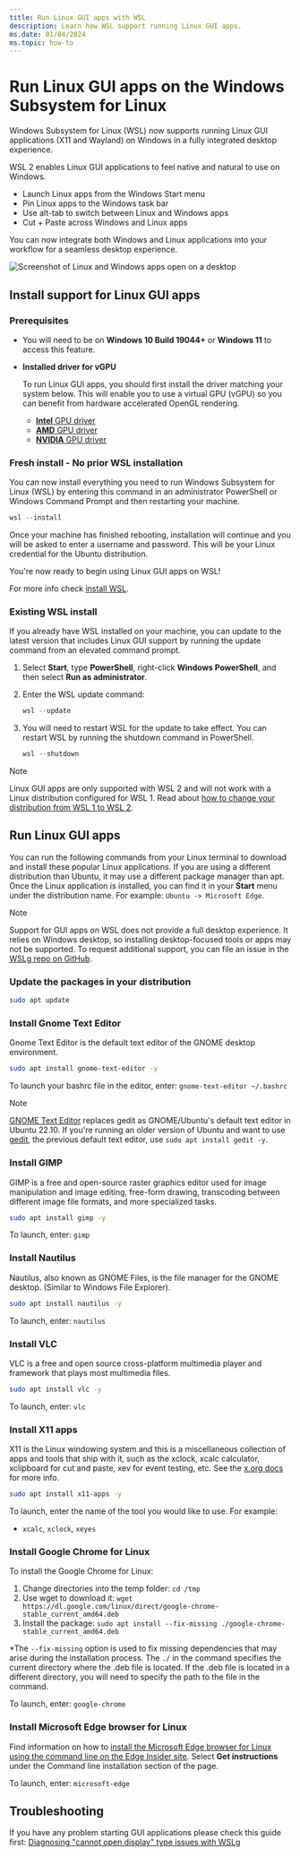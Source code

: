 ```yaml
---
title: Run Linux GUI apps with WSL 
description: Learn how WSL support running Linux GUI apps. 
ms.date: 01/04/2024
ms.topic: how-to
---
```


# Run Linux GUI apps on the Windows Subsystem for Linux

Windows Subsystem for Linux (WSL) now supports running Linux GUI applications (X11 and Wayland) on Windows in a fully integrated desktop experience.

WSL 2 enables Linux GUI applications to feel native and natural to use on Windows.

- Launch Linux apps from the Windows Start menu
- Pin Linux apps to the Windows task bar
- Use alt-tab to switch between Linux and Windows apps
- Cut + Paste across Windows and Linux apps

You can now integrate both Windows and Linux applications into your workflow for a seamless desktop experience.

![Screenshot of Linux and Windows apps open on a desktop](../media/wsl-gui-screenshot.png)

## Install support for Linux GUI apps

### Prerequisites

- You will need to be on **Windows 10 Build 19044+** or **Windows 11** to access this feature.

- **Installed driver for vGPU**

    To run Linux GUI apps, you should first install the driver matching your system below. This will enable you to use a virtual GPU (vGPU) so you can benefit from hardware accelerated OpenGL rendering.

  - [**Intel** GPU driver](https://www.intel.com/content/www/us/en/download/19344/intel-graphics-windows-dch-drivers.html)
  - [**AMD** GPU driver](https://www.amd.com/en/support)
  - [**NVIDIA** GPU driver](https://www.nvidia.com/Download/index.aspx?lang=en-us)

### Fresh install - No prior WSL installation

You can now install everything you need to run Windows Subsystem for Linux (WSL) by entering this command in an administrator PowerShell or Windows Command Prompt and then restarting your machine.

```powershell
wsl --install
```

Once your machine has finished rebooting, installation will continue and you will be asked to enter a username and password. This will be your Linux credential for the Ubuntu distribution.

You're now ready to begin using Linux GUI apps on WSL!

For more info check [install WSL](../install.md).

### Existing WSL install

If you already have WSL installed on your machine, you can update to the latest version that includes Linux GUI support by running the update command from an elevated command prompt.

1. Select **Start**, type **PowerShell**, right-click **Windows PowerShell**, and then select **Run as administrator**.

2. Enter the WSL update command:

    ```powershell
    wsl --update
    ```

3. You will need to restart WSL for the update to take effect. You can restart WSL by running the shutdown command in PowerShell.

    ```powershell
    wsl --shutdown
    ```

> [!NOTE]
> Linux GUI apps are only supported with WSL 2 and will not work with a Linux distribution configured for WSL 1. Read about [how to change your distribution from WSL 1 to WSL 2](../basic-commands.md#set-wsl-version-to-1-or-2).

## Run Linux GUI apps

You can run the following commands from your Linux terminal to download and install these popular Linux applications. If you are using a different distribution than Ubuntu, it may use a different package manager than apt. Once the Linux application is installed, you can find it in your **Start** menu under the distribution name. For example: `Ubuntu -> Microsoft Edge`.

> [!NOTE]
> Support for GUI apps on WSL does not provide a full desktop experience. It relies on Windows desktop, so installing desktop-focused tools or apps may not be supported. To request additional support, you can file an issue in the [WSLg repo on GitHub](https://github.com/microsoft/wslg/issues).

### Update the packages in your distribution

```bash
sudo apt update
```

### Install Gnome Text Editor

Gnome Text Editor is the default text editor of the GNOME desktop environment.

```bash
sudo apt install gnome-text-editor -y
```

To launch your bashrc file in the editor, enter: `gnome-text-editor ~/.bashrc`

> [!NOTE]
> [GNOME Text Editor](https://en.wikipedia.org/wiki/GNOME_Text_Editor) replaces gedit as GNOME/Ubuntu's default text editor in Ubuntu 22.10. If you're running an older version of Ubuntu and want to use [gedit](https://en.wikipedia.org/wiki/Gedit), the previous default text editor, use `sudo apt install gedit -y`.

### Install GIMP

GIMP is a free and open-source raster graphics editor used for image manipulation and image editing, free-form drawing, transcoding between different image file formats, and more specialized tasks.

```bash
sudo apt install gimp -y
```

To launch, enter: `gimp`

### Install Nautilus

Nautilus, also known as GNOME Files, is the file manager for the GNOME desktop. (Similar to Windows File Explorer).

```bash
sudo apt install nautilus -y
```

To launch, enter: `nautilus`

### Install VLC

VLC is a free and open source cross-platform multimedia player and framework that plays most multimedia files.

```bash
sudo apt install vlc -y
```

To launch, enter: `vlc`

### Install X11 apps

X11 is the Linux windowing system and this is a miscellaneous collection of apps and tools that ship with it, such as the xclock, xcalc calculator, xclipboard for cut and paste, xev for event testing, etc. See the [x.org docs](https://www.x.org/wiki/UserDocumentation/GettingStarted/) for more info.

```bash
sudo apt install x11-apps -y
```

To launch, enter the name of the tool you would like to use. For example:

- `xcalc`, `xclock`, `xeyes`

### Install Google Chrome for Linux

To install the Google Chrome for Linux:

1. Change directories into the temp folder: `cd /tmp`
2. Use wget to download it: `wget https://dl.google.com/linux/direct/google-chrome-stable_current_amd64.deb`
3. Install the package: `sudo apt install --fix-missing ./google-chrome-stable_current_amd64.deb`

*The `--fix-missing` option is used to fix missing dependencies that may arise during the installation process. The `./` in the command specifies the current directory where the .deb file is located. If the .deb file is located in a different directory, you will need to specify the path to the file in the command.

To launch, enter: `google-chrome`

### Install Microsoft Edge browser for Linux

Find information on how to [install the Microsoft Edge browser for Linux using the command line on the Edge Insider site](https://www.microsoftedgeinsider.com/download/?platform=linux-deb). Select **Get instructions** under the Command line installation section of the page.

To launch, enter: `microsoft-edge`

## Troubleshooting

If you have any problem starting GUI applications please check this guide first: [Diagnosing "cannot open display" type issues with WSLg](https://github.com/microsoft/wslg/wiki/Diagnosing-%22cannot-open-display%22-type-issues-with-WSLg)
